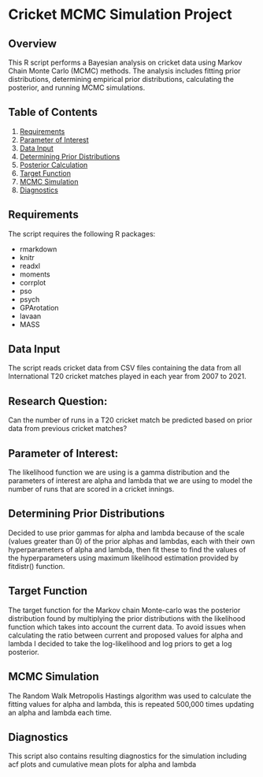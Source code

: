 # Cricket MCMC Simulation Project

## Overview

This R script performs a Bayesian analysis on cricket data using Markov Chain Monte Carlo (MCMC) methods. The analysis includes fitting prior distributions, determining empirical prior distributions, calculating the posterior, and running MCMC simulations.

## Table of Contents

1. [Requirements](#dependencies)
2. [Parameter of Interest](#parameter-of-interest)
3. [Data Input](#data-input)
4. [Determining Prior Distributions](#determining-prior-distributions)
5. [Posterior Calculation](#posterior-calculation)
6. [Target Function](#target-function)
7. [MCMC Simulation](#mcmc-simulation)
8. [Diagnostics](#diagnostics)

## Requirements

The script requires the following R packages:
- rmarkdown
- knitr
- readxl
- moments
- corrplot
- pso
- psych
- GPArotation
- lavaan
- MASS

## Data Input

The script reads cricket data from CSV files containing the data from all International T20 cricket matches played in each year from 2007 to 2021.

## Research Question:
  Can the number of runs in a T20 cricket match be predicted based on prior data from previous cricket matches?
  
## Parameter of Interest:
  The likelihood function we are using is a gamma distribution and the parameters of interest are alpha and lambda that we are using to model the number of runs that are scored in a cricket innings. 


## Determining Prior Distributions
  Decided to use prior gammas for alpha and lambda because of the scale (values greater than 0) of the prior alphas and lambdas, each with their own hyperparameters of alpha and lambda, then fit these to find the values of the hyperparameters using maximum likelihood estimation provided by fitdistr() function.

## Target Function
  The target function for the Markov chain Monte-carlo was the posterior distribution found by multiplying the prior distributions with the likelihood function which takes into account the current data. To avoid issues when calculating the ratio between current and proposed values for alpha and lambda I decided to take the log-likelihood and log priors to get a log posterior.

## MCMC Simulation
  The Random Walk Metropolis Hastings algorithm was used to calculate the fitting values for alpha and lambda, this is repeated 500,000 times updating an alpha and lambda each time.

## Diagnostics
  This script also contains resulting diagnostics for the simulation including acf plots and cumulative mean plots for alpha and lambda



